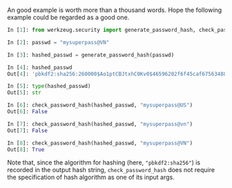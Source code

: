 An good example is worth more than a thousand words.
Hope the following example could be regarded as a good one.

```python
In [1]: from werkzeug.security import generate_password_hash, check_password_hash

In [2]: passwd = "mysuperpass@VN"

In [3]: hashed_passwd = generate_password_hash(passwd)

In [4]: hashed_passwd
Out[4]: 'pbkdf2:sha256:260000$Ao1ptCBJtxhC0Kv0$46596202f6f45caf675634889a6b3aef13d55c7215df3bb730047c21e03309b1'

In [5]: type(hashed_passwd)
Out[5]: str

In [6]: check_password_hash(hashed_passwd, "mysuperpass@US")
Out[6]: False

In [7]: check_password_hash(hashed_passwd, "mysuperpass@vn")
Out[7]: False

In [8]: check_password_hash(hashed_passwd, "mysuperpass@VN")
Out[8]: True
```

Note that, since the algorithm for hashing (here, `"pbkdf2:sha256"`) is
recorded in the output hash string, `check_password_hash` does not require
the specification of hash algorithm as one of its input args.
